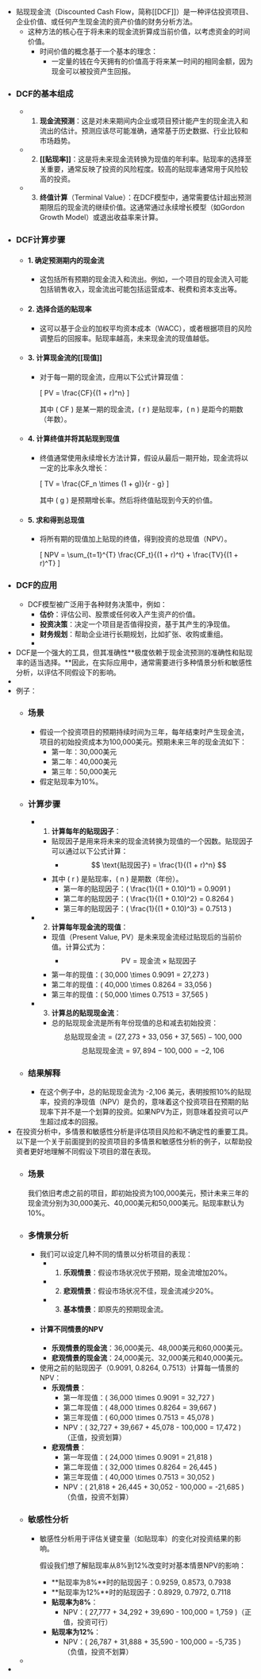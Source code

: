 - 贴现现金流（Discounted Cash Flow，简称[[DCF]]）是一种评估投资项目、企业价值、或任何产生现金流的资产价值的财务分析方法。
	- 这种方法的核心在于将未来的现金流折算成当前价值，以考虑资金的时间价值。
		- 时间价值的概念基于一个基本的理念：
			- 一定量的钱在今天拥有的价值高于将来某一时间的相同金额，因为现金可以被投资产生回报。
- ### DCF的基本组成
	- 1. **现金流预测**：这是对未来期间内企业或项目预计能产生的现金流入和流出的估计。预测应该尽可能准确，通常基于历史数据、行业比较和市场趋势。
	- 2. **[[贴现率]]**：这是将未来现金流转换为现值的年利率。贴现率的选择至关重要，通常反映了投资的风险程度。较高的贴现率通常用于风险较高的投资。
	- 3. **终值计算**（Terminal Value）：在DCF模型中，通常需要估计超出预测期限后的现金流的继续价值。这通常通过永续增长模型（如Gordon Growth Model）或退出收益率来计算。
- ### DCF计算步骤
	- #### 1. 确定预测期内的现金流
		- 这包括所有预期的现金流入和流出。例如，一个项目的现金流入可能包括销售收入，现金流出可能包括运营成本、税费和资本支出等。
	- #### 2. 选择合适的贴现率
		- 这可以基于企业的加权平均资本成本（WACC），或者根据项目的风险调整后的回报率。贴现率越高，未来现金流的现值越低。
	- #### 3. 计算现金流的[[现值]]
		- 对于每一期的现金流，应用以下公式计算现值：
		  
		  \[ PV = \frac{CF}{(1 + r)^n} \]
		  
		  其中 \( CF \) 是某一期的现金流，\( r \) 是贴现率，\( n \) 是距今的期数（年数）。
	- #### 4. 计算终值并将其贴现到现值
		- 终值通常使用永续增长方法计算，假设从最后一期开始，现金流将以一定的比率永久增长：
		  
		  \[ TV = \frac{CF_n \times (1 + g)}{r - g} \]
		  
		  其中 \( g \) 是预期增长率。然后将终值贴现到今天的价值。
	- #### 5. 求和得到总现值
		- 将所有期的现值加上贴现的终值，得到投资的总现值（NPV）。
		  
		  \[ NPV = \sum_{t=1}^{T} \frac{CF_t}{(1 + r)^t} + \frac{TV}{(1 + r)^T} \]
- ### DCF的应用
	- DCF模型被广泛用于各种财务决策中，例如：
		- **估价**：评估公司、股票或任何收入产生资产的价值。
		- **投资决策**：决定一个项目是否值得投资，基于其产生的净现值。
		- **财务规划**：帮助企业进行长期规划，比如扩张、收购或重组。
		-
- DCF是一个强大的工具，但其准确性**极度依赖于现金流预测的准确性和贴现率的适当选择。**因此，在实际应用中，通常需要进行多种情景分析和敏感性分析，以评估不同假设下的影响。
-
- 例子：
	- ### 场景
		- 假设一个投资项目的预期持续时间为三年，每年结束时产生现金流，项目的初始投资成本为100,000美元。预期未来三年的现金流如下：
			- 第一年：30,000美元
			- 第二年：40,000美元
			- 第三年：50,000美元
		- 假定贴现率为10%。
	- ### 计算步骤
		- 1. **计算每年的贴现因子**：
			- 贴现因子是用来将未来的现金流转换为现值的一个因数。贴现因子可以通过以下公式计算：
				- $$
				   \text{贴现因子} = \frac{1}{(1 + r)^n}
				   $$
			- 其中 \( r \) 是贴现率，\( n \) 是期数（年份）。
				- 第一年的贴现因子：\( \frac{1}{(1 + 0.10)^1} = 0.9091 \)
				- 第二年的贴现因子：\( \frac{1}{(1 + 0.10)^2} = 0.8264 \)
				- 第三年的贴现因子：\( \frac{1}{(1 + 0.10)^3} = 0.7513 \)
		- 2. **计算每年现金流的现值**：
			- 现值（Present Value, PV）是未来现金流经过贴现后的当前价值。计算公式为：
				- $$
				  \text{PV} = \text{现金流} \times \text{贴现因子}
				  $$
			- 第一年的现值：\( 30,000 \times 0.9091 = 27,273 \)
			- 第二年的现值：\( 40,000 \times 0.8264 = 33,056 \)
			- 第三年的现值：\( 50,000 \times 0.7513 = 37,565 \)
		- 3. **计算总的贴现现金流**：
			- 总的贴现现金流是所有年份现值的总和减去初始投资：
			  $$
			  \text{总贴现现金流} = (27,273 + 33,056 + 37,565) - 100,000
			  $$
			  $$
			  \text{总贴现现金流} = 97,894 - 100,000 = -2,106
			  $$
	- ### 结果解释
		- 在这个例子中，总的贴现现金流为 -2,106 美元，表明按照10%的贴现率，投资的净现值（NPV）是负的，意味着这个投资项目在预期的贴现率下并不是一个划算的投资。如果NPV为正，则意味着投资可以产生超过成本的回报。
- 在投资分析中，多情景和敏感性分析是评估项目风险和不确定性的重要工具。以下是一个关于前面提到的投资项目的多情景和敏感性分析的例子，以帮助投资者更好地理解不同假设下项目的潜在表现。
	- ### 场景
	  我们依旧考虑之前的项目，即初始投资为100,000美元，预计未来三年的现金流分别为30,000美元、40,000美元和50,000美元。贴现率默认为10%。
	- ### 多情景分析
		- 我们可以设定几种不同的情景以分析项目的表现：
			- 1. **乐观情景**：假设市场状况优于预期，现金流增加20%。
			- 2. **悲观情景**：假设市场状况不佳，现金流减少20%。
			- 3. **基本情景**：即原先的预期现金流。
		- #### 计算不同情景的NPV
			- **乐观情景的现金流**：36,000美元、48,000美元和60,000美元。
			- **悲观情景的现金流**：24,000美元、32,000美元和40,000美元。
		- 使用之前的贴现因子（0.9091, 0.8264, 0.7513）计算每一情景的NPV：
			- **乐观情景**：
				- 第一年现值：\( 36,000 \times 0.9091 = 32,727 \)
				- 第二年现值：\( 48,000 \times 0.8264 = 39,667 \)
				- 第三年现值：\( 60,000 \times 0.7513 = 45,078 \)
				- NPV：\( 32,727 + 39,667 + 45,078 - 100,000 = 17,472 \)（正值，投资划算）
			- **悲观情景**：
				- 第一年现值：\( 24,000 \times 0.9091 = 21,818 \)
				- 第二年现值：\( 32,000 \times 0.8264 = 26,445 \)
				- 第三年现值：\( 40,000 \times 0.7513 = 30,052 \)
				- NPV：\( 21,818 + 26,445 + 30,052 - 100,000 = -21,685 \)（负值，投资不划算）
	- ### 敏感性分析
		- 敏感性分析用于评估关键变量（如贴现率）的变化对投资结果的影响。
		  
		  假设我们想了解贴现率从8%到12%改变时对基本情景NPV的影响：
			- **贴现率为8%**时的贴现因子：0.9259, 0.8573, 0.7938
			- **贴现率为12%**时的贴现因子：0.8929, 0.7972, 0.7118
			- **贴现率为8%**：
				- NPV：\( 27,777 + 34,292 + 39,690 - 100,000 = 1,759 \)（正值，投资可行）
			- **贴现率为12%**：
				- NPV：\( 26,787 + 31,888 + 35,590 - 100,000 = -5,735 \)（负值，投资不划算）
	-
-